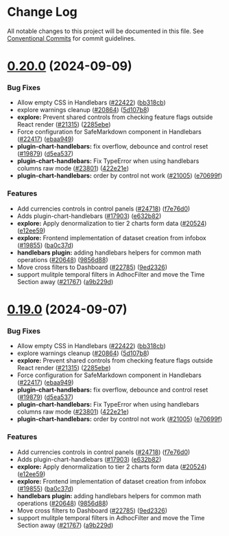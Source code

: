 <!--
  Licensed to the Apache Software Foundation (ASF) under one
  or more contributor license agreements.  See the NOTICE file
  distributed with this work for additional information
  regarding copyright ownership.  The ASF licenses this file
  to you under the Apache License, Version 2.0 (the
  "License"); you may not use this file except in compliance
  with the License.  You may obtain a copy of the License at

    http://www.apache.org/licenses/LICENSE-2.0

  Unless required by applicable law or agreed to in writing,
  software distributed under the License is distributed on an
  "AS IS" BASIS, WITHOUT WARRANTIES OR CONDITIONS OF ANY
  KIND, either express or implied.  See the License for the
  specific language governing permissions and limitations
  under the License.
-->

# Change Log

All notable changes to this project will be documented in this file.
See [Conventional Commits](https://conventionalcommits.org) for commit guidelines.

# [0.20.0](https://github.com/apache/superset/compare/v2021.41.0...v0.20.0) (2024-09-09)

### Bug Fixes

- Allow empty CSS in Handlebars ([#22422](https://github.com/apache/superset/issues/22422)) ([bb318cb](https://github.com/apache/superset/commit/bb318cb137acd27009ddbe63ba4f8e0c37b754ca))
- explore warnings cleanup ([#20864](https://github.com/apache/superset/issues/20864)) ([5d107b8](https://github.com/apache/superset/commit/5d107b86abd1712571861e92f922ace57fb622ba))
- **explore:** Prevent shared controls from checking feature flags outside React render ([#21315](https://github.com/apache/superset/issues/21315)) ([2285ebe](https://github.com/apache/superset/commit/2285ebe72ec4edded6d195052740b7f9f13d1f1b))
- Force configuration for SafeMarkdown component in Handlebars ([#22417](https://github.com/apache/superset/issues/22417)) ([ebaa949](https://github.com/apache/superset/commit/ebaa94974b2fca41d21f1c0972c288e086525687))
- **plugin-chart-handlebars:** fix overflow, debounce and control reset ([#19879](https://github.com/apache/superset/issues/19879)) ([d5ea537](https://github.com/apache/superset/commit/d5ea537b0eb3e102677d63811b99cf2c4b31a3ab))
- **plugin-chart-handlebars:** Fix TypeError when using handlebars columns raw mode ([#23801](https://github.com/apache/superset/issues/23801)) ([422e21e](https://github.com/apache/superset/commit/422e21eb16bfbadc02b15d751b0357c729b55da2))
- **plugin-chart-handlebars:** order by control not work ([#21005](https://github.com/apache/superset/issues/21005)) ([e70699f](https://github.com/apache/superset/commit/e70699fb433849e07af81ea1812f20aa271d028e))

### Features

- Add currencies controls in control panels ([#24718](https://github.com/apache/superset/issues/24718)) ([f7e76d0](https://github.com/apache/superset/commit/f7e76d02b7cbe4940946673590bb979984ace9f5))
- Adds plugin-chart-handlebars ([#17903](https://github.com/apache/superset/issues/17903)) ([e632b82](https://github.com/apache/superset/commit/e632b82395bd379e2c4d42cb581972e6fe690a50))
- **explore:** Apply denormalization to tier 2 charts form data ([#20524](https://github.com/apache/superset/issues/20524)) ([e12ee59](https://github.com/apache/superset/commit/e12ee59b13822241dca8d8015f1222c477edd4f3))
- **explore:** Frontend implementation of dataset creation from infobox ([#19855](https://github.com/apache/superset/issues/19855)) ([ba0c37d](https://github.com/apache/superset/commit/ba0c37d3df85b1af39404af1d578daeb0ff2d278))
- **handlebars plugin:** adding handlebars helpers for common math operations ([#20648](https://github.com/apache/superset/issues/20648)) ([9856d88](https://github.com/apache/superset/commit/9856d88c03c78a97f6037077e0d0e1e2bac491fe))
- Move cross filters to Dashboard ([#22785](https://github.com/apache/superset/issues/22785)) ([9ed2326](https://github.com/apache/superset/commit/9ed2326a20329d41abc8e0995b0ba6110379088f))
- support mulitple temporal filters in AdhocFilter and move the Time Section away ([#21767](https://github.com/apache/superset/issues/21767)) ([a9b229d](https://github.com/apache/superset/commit/a9b229dd1dd9cb9dc8166b1392179fcccb4da138))

# [0.19.0](https://github.com/apache/superset/compare/v2021.41.0...v0.19.0) (2024-09-07)

### Bug Fixes

- Allow empty CSS in Handlebars ([#22422](https://github.com/apache/superset/issues/22422)) ([bb318cb](https://github.com/apache/superset/commit/bb318cb137acd27009ddbe63ba4f8e0c37b754ca))
- explore warnings cleanup ([#20864](https://github.com/apache/superset/issues/20864)) ([5d107b8](https://github.com/apache/superset/commit/5d107b86abd1712571861e92f922ace57fb622ba))
- **explore:** Prevent shared controls from checking feature flags outside React render ([#21315](https://github.com/apache/superset/issues/21315)) ([2285ebe](https://github.com/apache/superset/commit/2285ebe72ec4edded6d195052740b7f9f13d1f1b))
- Force configuration for SafeMarkdown component in Handlebars ([#22417](https://github.com/apache/superset/issues/22417)) ([ebaa949](https://github.com/apache/superset/commit/ebaa94974b2fca41d21f1c0972c288e086525687))
- **plugin-chart-handlebars:** fix overflow, debounce and control reset ([#19879](https://github.com/apache/superset/issues/19879)) ([d5ea537](https://github.com/apache/superset/commit/d5ea537b0eb3e102677d63811b99cf2c4b31a3ab))
- **plugin-chart-handlebars:** Fix TypeError when using handlebars columns raw mode ([#23801](https://github.com/apache/superset/issues/23801)) ([422e21e](https://github.com/apache/superset/commit/422e21eb16bfbadc02b15d751b0357c729b55da2))
- **plugin-chart-handlebars:** order by control not work ([#21005](https://github.com/apache/superset/issues/21005)) ([e70699f](https://github.com/apache/superset/commit/e70699fb433849e07af81ea1812f20aa271d028e))

### Features

- Add currencies controls in control panels ([#24718](https://github.com/apache/superset/issues/24718)) ([f7e76d0](https://github.com/apache/superset/commit/f7e76d02b7cbe4940946673590bb979984ace9f5))
- Adds plugin-chart-handlebars ([#17903](https://github.com/apache/superset/issues/17903)) ([e632b82](https://github.com/apache/superset/commit/e632b82395bd379e2c4d42cb581972e6fe690a50))
- **explore:** Apply denormalization to tier 2 charts form data ([#20524](https://github.com/apache/superset/issues/20524)) ([e12ee59](https://github.com/apache/superset/commit/e12ee59b13822241dca8d8015f1222c477edd4f3))
- **explore:** Frontend implementation of dataset creation from infobox ([#19855](https://github.com/apache/superset/issues/19855)) ([ba0c37d](https://github.com/apache/superset/commit/ba0c37d3df85b1af39404af1d578daeb0ff2d278))
- **handlebars plugin:** adding handlebars helpers for common math operations ([#20648](https://github.com/apache/superset/issues/20648)) ([9856d88](https://github.com/apache/superset/commit/9856d88c03c78a97f6037077e0d0e1e2bac491fe))
- Move cross filters to Dashboard ([#22785](https://github.com/apache/superset/issues/22785)) ([9ed2326](https://github.com/apache/superset/commit/9ed2326a20329d41abc8e0995b0ba6110379088f))
- support mulitple temporal filters in AdhocFilter and move the Time Section away ([#21767](https://github.com/apache/superset/issues/21767)) ([a9b229d](https://github.com/apache/superset/commit/a9b229dd1dd9cb9dc8166b1392179fcccb4da138))
